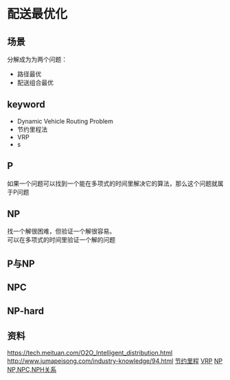 配送最优化
====================
## 场景
分解成为为两个问题：
- 路径最优
- 配送组合最优

## keyword
- Dynamic Vehicle Routing Problem
- 节约里程法
- VRP
- s

## P
如果一个问题可以找到一个能在多项式的时间里解决它的算法，那么这个问题就属于P问题

## NP
找一个解很困难，但验证一个解很容易。  
可以在多项式的时间里验证一个解的问题

## P与NP

## NPC

## NP-hard

## 资料
https://tech.meituan.com/O2O_Intelligent_distribution.html
http://www.jumapeisong.com/industry-knowledge/94.html
[节约里程](http://wiki.mbalib.com/zh-tw/%E8%8A%82%E7%BA%A6%E9%87%8C%E7%A8%8B%E6%B3%95)
[VRP](http://wiki.mbalib.com/zh-tw/VRP%E9%97%AE%E9%A2%98)
[NP](http://www.matrix67.com/blog/archives/105)
[NP,NPC,NPH关系](https://cg2010studio.com/2011/05/27/npc-problem/)